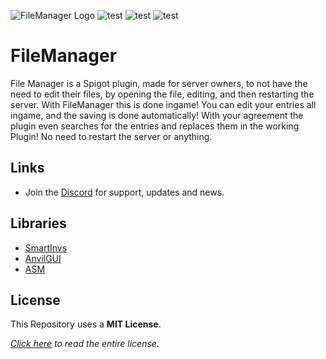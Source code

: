 ![FileManager Logo](https://i.postimg.cc/7ZgqpDQP/File-Manager-Logo.png "FileManager Logo")
![test](https://img.shields.io/bstats/players/15053?style=for-the-badge "t") ![test](https://img.shields.io/bstats/servers/15053?style=for-the-badge "t") 
![test](https://img.shields.io/discord/968876186304393257?color=informational&label=Discord&style=for-the-badge "t")
# FileManager

File Manager is a Spigot plugin, made for server owners, to not have the need to edit their files, by opening the file, editing, and then restarting the server. With FileManager this is done ingame! You can edit your entries all ingame, and the saving is done automatically! With your agreement the plugin even searches for the entries and replaces them in the working Plugin! No need to restart the server or anything.

## Links
* Join the [Discord](https://discord.gg/2ajfpDvn2b) for support, updates and news.

## Libraries
* [SmartInvs](https://www.spigotmc.org/resources/smartinvs-advanced-inventory-api.42835/ "Click to go to SmartInvs!")
* [AnvilGUI](https://github.com/WesJD/AnvilGUI "Click to go to AnvilGUI!")
* [ASM](https://asm.ow2.io "Click to go to ASM!")

## License
This Repository uses a **MIT License**.

*[Click here](../blob/master/LICENSE) to read the entire license.*
